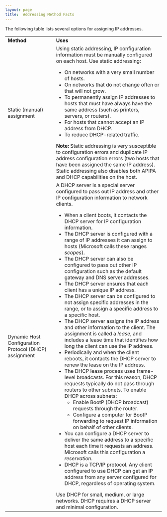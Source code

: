 ```yaml
---
layout: page
title:  Addressing Method Facts
---
```


The following table lists several options for assigning IP addresses.

<table>

<tr> <td><b>Method</b></td> <td><b>Uses</b></td>

</tr>

<tr> <td>Static (manual) assignment</td> <td>Using static addressing, IP
configuration information must be manually configured on each host. Use static
addressing:

<ul>

<li>On networks with a very small number of hosts.

</li>

<li>On networks that do not change often or that will not grow.

</li>

<li>To permanently assign IP addresses to hosts that must have always have the
same address (such as printers, servers, or routers).

</li>

<li>For hosts that cannot accept an IP address from DHCP.

</li>

<li>To reduce DHCP-related traffic.

</li>

</ul> <b>Note:</b> Static addressing is very susceptible to configuration
errors and duplicate IP address configuration errors (two hosts that have been
assigned the same IP address). Static addressing also disables both APIPA and
DHCP capabilities on the host.</td>

</tr>

<tr> <td>Dynamic Host Configuration Protocol (DHCP) assignment</td> <td>A DHCP
server is a special server configured to pass out IP address and other IP
configuration information to network clients.

<ul>

<li>When a client boots, it contacts the DHCP server for IP configuration
information.

</li>

<li>The DHCP server is configured with a range of IP addresses it can assign
to hosts (Microsoft calls these ranges<i> scopes</i>).

</li>

<li>The DHCP server can also be configured to pass out other IP configuration
such as the default gateway and DNS server addresses.

</li>

<li>The DHCP server ensures that each client has a unique IP address.

</li>

<li>The DHCP server can be configured to not assign specific addresses in the
range, or to assign a specific address to a specific host.

</li>

<li>The DHCP server assigns the IP address and other information to the
client. The assignment is called a<i> lease</i>, and includes a lease time
that identifies how long the client can use the IP address.

</li>

<li>Periodically and when the client reboots, it contacts the DHCP server to
renew the lease on the IP address.

</li>

<li>The DHCP lease process uses frame-level broadcasts. For this reason, DHCP
requests typically do not pass through routers to other subnets. To enable
DHCP across subnets:

<ul>

<li>Enable BootP (DHCP broadcast) requests through the router.

</li>

<li>Configure a computer for BootP forwarding to request IP information on
behalf of other clients.

</li>

</ul>

</li>

<li>You can configure a DHCP server to deliver the same address to a specific
host each time it requests an address. Microsoft calls this configuration a<i>
reservation</i>.

</li>

<li>DHCP is a TCP/IP protocol. Any client configured to use DHCP can get an IP
address from any server configured for DHCP, regardless of operating system.

</li>

</ul> Use DHCP for small, medium, or large networks. DHCP requires a DHCP
server and minimal configuration. </td>

</tr> </table>

